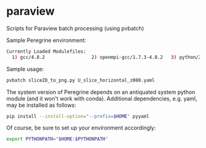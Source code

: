 # paraview
Scripts for Paraview batch processing (using pvbatch)

Sample Peregrine environment:
```bash
Currently Loaded Modulefiles:
  1) gcc/4.8.2                 2) openmpi-gcc/1.7.3-4.8.2   3) python/2.7.6              4) paraview/4.2.0-compute
```

Sample usage:
```bash
pvbatch slice2D_to_png.py U_slice_horizontal_z080.yaml
```

The system version of Peregrine depends on an antiquated system python module (and it won't work with conda). Additional dependencies, e.g. yaml, may be installed as follows:
```bash
pip install --install-option="--prefix=$HOME" pyyaml
```
Of course, be sure to set up your environment accordingly:
```bash
export PYTHONPATH="$HOME:$PYTHONPATH"
```

